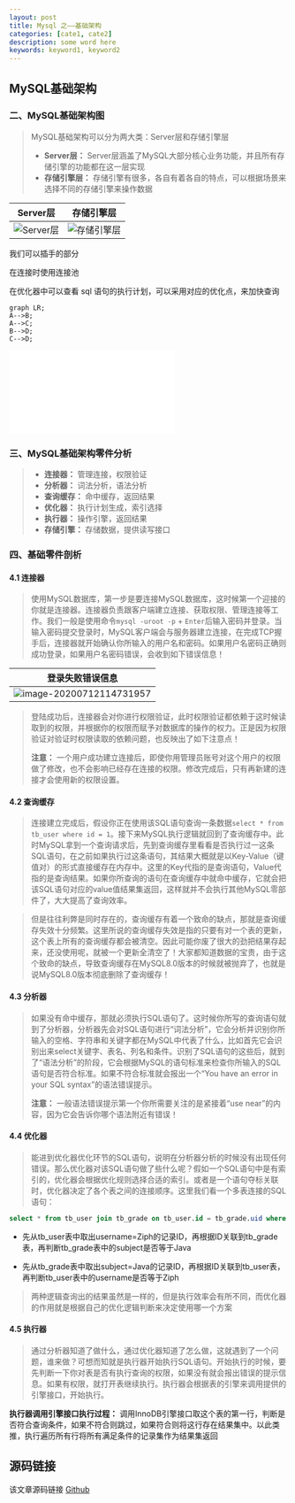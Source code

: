 ```yaml
---
layout: post
title: Mysql 之——基础架构
categories: [cate1, cate2]
description: some word here
keywords: keyword1, keyword2
---
```


## MySQL基础架构

### 二、MySQL基础架构图

> MySQL基础架构可以分为两大类：Server层和存储引擎层
>
> - **Server层：** Server层涵盖了MySQL大部分核心业务功能，并且所有存储引擎的功能都在这一层实现
> - **存储引擎层：** 存储引擎有很多，各自有着各自的特点，可以根据场景来选择不同的存储引擎来操作数据

|                           Server层                           |                          存储引擎层                          |
| :----------------------------------------------------------: | :----------------------------------------------------------: |
| ![Server层](https://gitee.com/Ziphtracks/Figurebed/raw/master/img/1/20200712112724.png) | ![存储引擎层](https://gitee.com/Ziphtracks/Figurebed/raw/master/img/1/20200712112728.png) |

我们可以插手的部分

在连接时使用连接池

在优化器中可以查看 sql 语句的执行计划，可以采用对应的优化点，来加快查询

```mermaid! 
graph LR; 
A-->B; 
A-->C; 
B-->D; 
C-->D; 
``` 

![绘图](./attachments/1625718895049.drawio.html)


### 三、MySQL基础架构零件分析

> - **连接器：** 管理连接，权限验证
> - **分析器：** 词法分析，语法分析
> - **查询缓存：** 命中缓存，返回结果
> - **优化器：** 执行计划生成，索引选择
> - **执行器：** 操作引擎，返回结果
> - **存储引擎：** 存储数据，提供读写接口



### 四、基础零件剖析

#### 4.1 连接器

> 使用MySQL数据库，第一步是要连接MySQL数据库，这时候第一个迎接的你就是连接器。连接器负责跟客户端建立连接、获取权限、管理连接等工作。我们一般是使用命令`mysql -uroot -p` + `Enter`后输入密码并登录。当输入密码提交登录时，MySQL客户端会与服务器建立连接，在完成TCP握手后，连接器就开始确认你所输入的用户名和密码。如果用户名密码正确则成功登录，如果用户名密码错误，会收到如下错误信息！

|                       登录失败错误信息                       |
| :----------------------------------------------------------: |
| ![image-20200712114731957](https://gitee.com/Ziphtracks/Figurebed/raw/master/img/1/20200712114734.png) |

> 登陆成功后，连接器会对你进行权限验证，此时权限验证都依赖于这时候读取到的权限，并根据你的权限而赋予对数据库的操作的权力。正是因为权限验证对验证时权限读取的依赖问题，也反映出了如下注意点！
>
> **注意：** 一个用户成功建立连接后，即使你用管理员账号对这个用户的权限做了修改，也不会影响已经存在连接的权限。修改完成后，只有再新建的连接才会使用新的权限设置。



#### 4.2 查询缓存

> 连接建立完成后，假设你正在使用该SQL语句查询一条数据`select * from tb_user where id = 1`。接下来MySQL执行逻辑就回到了查询缓存中。此时MySQL拿到一个查询请求后，先到查询缓存里看看是否执行过一这条SQL语句，在之前如果执行过这条语句，其结果大概就是以Key-Value（键值对）的形式直接缓存在内存中。这里的Key代指的是查询语句，Value代指的是查询结果。如果你所查询的语句在查询缓存中就命中缓存，它就会把该SQL语句对应的value值结果集返回，这样就并不会执行其他MySQL零部件了，大大提高了查询效率。

> 但是往往利弊是同时存在的，查询缓存有着一个致命的缺点，那就是查询缓存失效十分频繁。这里所说的查询缓存失效是指的只要有对一个表的更新，这个表上所有的查询缓存都会被清空。因此可能你废了很大的劲把结果存起来，还没使用呢，就被一个更新全清空了！大家都知道数据的宝贵，由于这个致命的缺点，导致查询缓存在MySQL8.0版本的时候就被抛弃了，也就是说MySQL8.0版本彻底删除了查询缓存！



#### 4.3 分析器

> 如果没有命中缓存，那就必须执行SQL语句了。这时候你所写的查询语句就到了分析器，分析器先会对SQL语句进行“词法分析”，它会分析并识别你所输入的空格、字符串和关键字都在MySQL中代表了什么，比如首先它会识别出来select关键字、表名、列名和条件。识别了SQL语句的这些后，就到了“语法分析”的阶段，它会根据MySQL的语句标准来检查你所输入的SQL语句是否符合标准。如果不符合标准就会报出一个“You have an error in your SQL syntax”的语法错误提示。
>
> **注意：** 一般语法错误提示第一个你所需要关注的是紧接着“use near”的内容，因为它会告诉你哪个语法附近有错误！



#### 4.4 优化器

> 能进到优化器优化环节的SQL语句，说明在分析器分析的时候没有出现任何错误。那么优化器对该SQL语句做了些什么呢？假如一个SQL语句中是有索引的，优化器会根据优化规则选择合适的索引。或者是一个语句夺标关联时，优化器决定了各个表之间的连接顺序。这里我们看一个多表连接的SQL语句：

```sql
select * from tb_user join tb_grade on tb_user.id = tb_grade.uid where tb_user.username = 'Ziph' and tb_grade.subject = 'Java';
```

- 先从tb_user表中取出username=Ziph的记录ID，再根据ID关联到tb_grade表，再判断tb_grade表中的subject是否等于Java

- 先从tb_grade表中取出subject=Java的记录ID，再根据ID关联到tb_user表，再判断tb_user表中的username是否等于Ziph

> 两种逻辑查询出的结果虽然是一样的，但是执行效率会有所不同，而优化器的作用就是根据自己的优化逻辑判断来决定使用哪一个方案



#### 4.5 执行器

> 通过分析器知道了做什么，通过优化器知道了怎么做，这就遇到了一个问题，谁来做？可想而知就是执行器开始执行SQL语句。开始执行的时候，要先判断一下你对表是否有执行查询的权限，如果没有就会报出错误的提示信息。如果有权限，就打开表继续执行。执行器会根据表的引擎来调用提供的引擎接口，开始执行。

**执行器调用引擎接口执行过程：** 调用InnoDB引擎接口取这个表的第一行，判断是否符合查询条件，如果不符合则跳过，如果符合则将这行存在结果集中。以此类推，执行遍历所有行将所有满足条件的记录集作为结果集返回





## 源码链接
该文章源码链接 [Github](url)